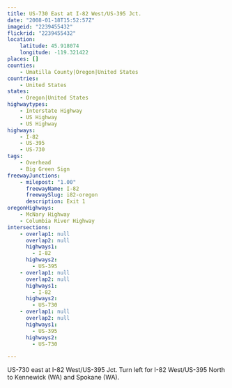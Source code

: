```yaml
---
title: US-730 East at I-82 West/US-395 Jct.
date: "2008-01-18T15:52:57Z"
imageid: "2239455432"
flickrid: "2239455432"
location:
    latitude: 45.918074
    longitude: -119.321422
places: []
counties:
    - Umatilla County|Oregon|United States
countries:
    - United States
states:
    - Oregon|United States
highwaytypes:
    - Interstate Highway
    - US Highway
    - US Highway
highways:
    - I-82
    - US-395
    - US-730
tags:
    - Overhead
    - Big Green Sign
freewayJunctions:
    - milepost: "1.00"
      freewayName: I-82
      freewaySlug: i82-oregon
      description: Exit 1
oregonHighways:
    - McNary Highway
    - Columbia River Highway
intersections:
    - overlap1: null
      overlap2: null
      highways1:
        - I-82
      highways2:
        - US-395
    - overlap1: null
      overlap2: null
      highways1:
        - I-82
      highways2:
        - US-730
    - overlap1: null
      overlap2: null
      highways1:
        - US-395
      highways2:
        - US-730

---
```

US-730 east at I-82 West/US-395 Jct.  Turn left for I-82 West/US-395 North to Kennewick (WA) and Spokane (WA).
